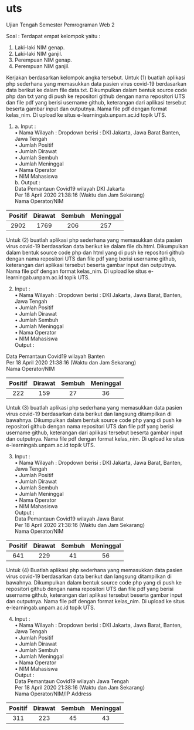 # uts
Ujian Tengah Semester 
Pemrograman Web 2

Soal :
Terdapat empat kelompok yaitu : 
1.	Laki-laki NIM genap. 
2.	Laki-laki NIM ganjil.
3.	Perempuan NIM genap. 
4.	Perempuan NIM ganjil.

Kerjakan berdasarkan kelompok angka tersebut. 
Untuk (1) buatlah aplikasi php sederhana yang memasukkan data pasien virus covid-19 berdasarkan data berikut ke dalam file data.txt. Dikumpulkan dalam bentuk source code php dan txt yang di push ke repositori github dengan nama repositori UTS dan file pdf yang berisi username github, keterangan dari aplikasi tersebut beserta gambar input dan outputnya. Nama file pdf dengan format kelas_nim. Di upload ke situs e-learningab.unpam.ac.id topik UTS.  
1. a. Input :  
 • Nama Wilayah : Dropdown berisi : DKI Jakarta, Jawa Barat Banten, Jawa Tengah  
 • Jumlah Positif  
 • Jumlah Dirawat   
 • Jumlah Sembuh  
 • Jumlah Meninggal  
 • Nama Operator  
 • NIM Mahasiswa  
 b. Output :  
Data Pemantaun Covid19 wilayah DKI Jakarta   
Per 18 April 2020 21:38:16 (Waktu dan Jam Sekarang)  
Nama Operator/NIM  

| Positif | Dirawat | Sembuh | Meninggal |
|:-------:|:-------:|:------:|:---------:|
| 2902    |  1769   | 206    |  257      |

Untuk (2) buatlah aplikasi php sederhana yang memasukkan data pasien virus covid-19 berdasarkan data berikut ke dalam file db.html. Dikumpulkan dalam bentuk source code php dan html yang di push ke repositori github dengan nama repositori UTS dan file pdf yang berisi username github, keterangan dari aplikasi tersebut beserta gambar input dan outputnya.  Nama file pdf dengan format kelas_nim. Di upload ke situs e-learningab.unpam.ac.id topik UTS.  

2.	Input :  
•	Nama Wilayah : Dropdown berisi : DKI Jakarta, Jawa Barat, Banten, Jawa Tengah  
•	Jumlah Positif  
•	Jumlah Dirawat   
•	Jumlah Sembuh  
•	Jumlah Meninggal  
•	Nama Operator  
•	NIM Mahasiswa  
	Output :  

Data Pemantaun Covid19 wilayah Banten   
Per 18 April 2020 21:38:16 (Waktu dan Jam Sekarang)  
Nama Operator/NIM  

| Positif | Dirawat | Sembuh | Meninggal |
|:-------:|:-------:|:------:|:---------:|
| 222     |  159    | 27     |  36       |

Untuk (3) buatlah aplikasi php sederhana yang memasukkan data pasien virus covid-19 berdasarkan data berikut dan langsung ditampilkan di bawahnya. Dikumpulkan dalam bentuk source code php yang di push ke repositori github dengan nama repositori UTS dan file pdf yang berisi username github, keterangan dari aplikasi tersebut beserta gambar input dan outputnya. Nama file pdf dengan format kelas_nim. Di upload ke situs e-learningab.unpam.ac.id topik UTS.  

3.	Input :  
•	Nama Wilayah : Dropdown berisi : DKI Jakarta, Jawa Barat, Banten, Jawa Tengah  
•	Jumlah Positif  
•	Jumlah Dirawat   
•	Jumlah Sembuh  
•	Jumlah Meninggal  
•	Nama Operator  
•	NIM Mahasiswa  
	Output :  
Data Pemantaun Covid19 wilayah Jawa Barat  
Per 18 April 2020 21:38:16 (Waktu dan Jam Sekarang)  
Nama Operator/NIM  

| Positif | Dirawat | Sembuh | Meninggal |
|:-------:|:-------:|:------:|:---------:|
| 641     |  229    | 41     |  56       |

Untuk (4) Buatlah aplikasi php sederhana yang memasukkan data pasien virus covid-19 berdasarkan data berikut dan langsung ditampilkan di bawahnya. Dikumpulkan dalam bentuk source code php yang di push ke repositori github dengan nama repositori UTS dan file pdf yang berisi username github, keterangan dari aplikasi tersebut beserta gambar input dan outputnya. Nama file pdf dengan format kelas_nim. Di upload ke situs e-learningab.unpam.ac.id topik UTS.  

4.	Input :  
 • Nama Wilayah : Dropdown berisi : DKI Jakarta, Jawa Barat, Banten, Jawa Tengah  
•	Jumlah Positif  
•	Jumlah Dirawat  
•	Jumlah Sembuh  
•	Jumlah Meninggal  
•	Nama Operator  
•	NIM Mahasiswa  
	Output :  
Data Pemantaun Covid19 wilayah Jawa Tengah   
Per 18 April 2020 21:38:16 (Waktu dan Jam Sekarang)  
Nama Operator/NIM/IP Address   

| Positif | Dirawat | Sembuh | Meninggal |
|:-------:|:-------:|:------:|:---------:|
| 311     |  223    | 45     |  43       |
